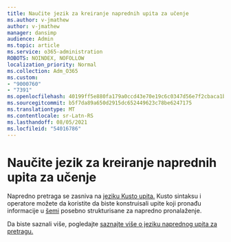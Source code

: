 ```yaml
---
title: Naučite jezik za kreiranje naprednih upita za učenje
ms.author: v-jmathew
author: v-jmathew
manager: dansimp
audience: Admin
ms.topic: article
ms.service: o365-administration
ROBOTS: NOINDEX, NOFOLLOW
localization_priority: Normal
ms.collection: Adm_O365
ms.custom:
- "9000760"
- "7391"
ms.openlocfilehash: 40199ff5e880fa179a0ccd43e70e19c6c0347d56e7f2cbaca1b739dae2aede3d
ms.sourcegitcommit: b5f7da89a650d2915dc652449623c78be6247175
ms.translationtype: MT
ms.contentlocale: sr-Latn-RS
ms.lasthandoff: 08/05/2021
ms.locfileid: "54016786"
---
```

# <a name="learn-the-language-for-creating-advanced-hunting-queries"></a>Naučite jezik za kreiranje naprednih upita za učenje

Napredno pretraga se zasniva na [jeziku Kusto upita.](https://go.microsoft.com/fwlink/?linkid=2144620) Kusto sintaksu i operatore možete da koristite da biste konstruisali upite koji pronađu informacije u [šemi](https://go.microsoft.com/fwlink/?linkid=2144621) posebno strukturisane za napredno pronalaženje.

Da biste saznali više, pogledajte [saznajte više o jeziku naprednog upita za pretragu.](https://go.microsoft.com/fwlink/?linkid=2144518)
